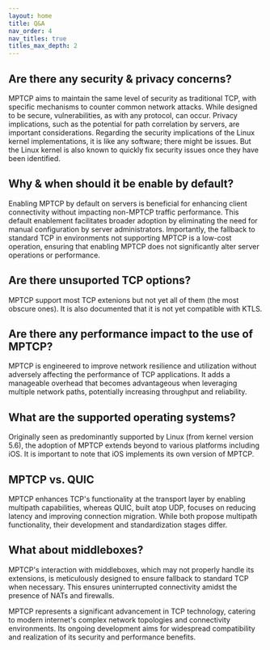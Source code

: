 ```yaml
---
layout: home
title: Q&A
nav_order: 4
nav_titles: true
titles_max_depth: 2
---
```


## Are there any security & privacy concerns?

MPTCP aims to maintain the same level of security as traditional TCP, with specific mechanisms to counter common network attacks. While designed to be secure, vulnerabilities, as with any protocol, can occur. Privacy implications, such as the potential for path correlation by servers, are important considerations.
Regarding the security implications of the Linux kernel implementations, it is like any software; there might be issues. But the Linux kernel is also known to quickly fix security issues once they have been identified.

## Why & when should it be enable by default?

Enabling MPTCP by default on servers is beneficial for enhancing client connectivity without impacting non-MPTCP traffic performance. This default enablement facilitates broader adoption by eliminating the need for manual configuration by server administrators. Importantly, the fallback to standard TCP in environments not supporting MPTCP is a low-cost operation, ensuring that enabling MPTCP does not significantly alter server operations or performance.

## Are there unsuported TCP options?
MPTCP support most TCP extenions but not yet all of them (the most obscure ones).
It is also documented that it is not yet compatible with KTLS.

## Are there any performance impact to the use of MPTCP?

MPTCP is engineered to improve network resilience and utilization without adversely affecting the performance of TCP applications. It adds a manageable overhead that becomes advantageous when leveraging multiple network paths, potentially increasing throughput and reliability.

## What are the supported operating systems?

Originally seen as predominantly supported by Linux (from kernel version 5.6), the adoption of MPTCP extends beyond to various platforms including iOS. It is important to note that iOS implements its own version of MPTCP.

## MPTCP vs. QUIC

MPTCP enhances TCP's functionality at the transport layer by enabling multipath capabilities, whereas QUIC, built atop UDP, focuses on reducing latency and improving connection migration. While both propose multipath functionality, their development and standardization stages differ.

## What about middleboxes?

MPTCP's interaction with middleboxes, which may not properly handle its extensions, is meticulously designed to ensure fallback to standard TCP when necessary. This ensures uninterrupted connectivity amidst the presence of NATs and firewalls.

MPTCP represents a significant advancement in TCP technology, catering to modern internet's complex network topologies and connectivity environments. Its ongoing development aims for widespread compatibility and realization of its security and performance benefits.
